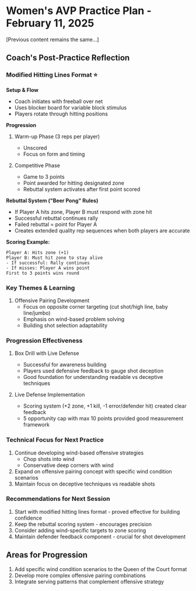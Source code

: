# Women's AVP Practice Plan - February 11, 2025

[Previous content remains the same...]

## Coach's Post-Practice Reflection

### Modified Hitting Lines Format ⭐
**Setup & Flow**
- Coach initiates with freeball over net
- Uses blocker board for variable block stimulus
- Players rotate through hitting positions

**Progression**
1. Warm-up Phase (3 reps per player)
   - Unscored
   - Focus on form and timing

2. Competitive Phase
   - Game to 3 points
   - Point awarded for hitting designated zone
   - Rebuttal system activates after first point scored

**Rebuttal System ("Beer Pong" Rules)**
- If Player A hits zone, Player B must respond with zone hit
- Successful rebuttal continues rally
- Failed rebuttal = point for Player A
- Creates extended quality rep sequences when both players are accurate

**Scoring Example:**
```
Player A: Hits zone (+1)
Player B: Must hit zone to stay alive
- If successful: Rally continues
- If misses: Player A wins point
First to 3 points wins round
```

### Key Themes & Learning
1. Offensive Pairing Development
   - Focus on opposite corner targeting (cut shot/high line, baby line/jumbo)
   - Emphasis on wind-based problem solving
   - Building shot selection adaptability

### Progression Effectiveness
1. Box Drill with Live Defense
   - Successful for awareness building
   - Players used defensive feedback to gauge shot deception
   - Good foundation for understanding readable vs deceptive techniques

2. Live Defense Implementation
   - Scoring system (+2 zone, +1 kill, -1 error/defender hit) created clear feedback
   - 5 opportunity cap with max 10 points provided good measurement framework

### Technical Focus for Next Practice
1. Continue developing wind-based offensive strategies
   - Chop shots into wind
   - Conservative deep corners with wind
2. Expand on offensive pairing concept with specific wind condition scenarios
3. Maintain focus on deceptive techniques vs readable shots

### Recommendations for Next Session
1. Start with modified hitting lines format - proved effective for building confidence
2. Keep the rebuttal scoring system - encourages precision
3. Consider adding wind-specific targets to zone scoring
4. Maintain defender feedback component - crucial for shot development

## Areas for Progression
1. Add specific wind condition scenarios to the Queen of the Court format
2. Develop more complex offensive pairing combinations
3. Integrate serving patterns that complement offensive strategy
